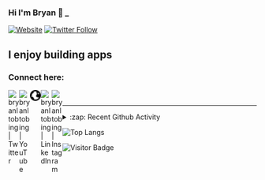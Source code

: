### Hi I'm Bryan 👋 _

[![Website](https://img.shields.io/website?label=bryanlumbantobing&style=for-the-badge&url=https://bryantobing12.github.io)](https://bryantobing12.github.io/)
[![Twitter Follow](https://img.shields.io/twitter/follow/bryantobing12?color=1DA1F2&logo=twitter&style=for-the-badge)](https://twitter.com/intent/follow?original_referer=https%3A%2F%2Fgithub.com%2Fbryantobing12&screen_name=bryantobing12)

## I enjoy building apps


### Connect here:

[<img align="left" alt="bryanltobing | Twitter" width="22px" src="https://cdn.jsdelivr.net/npm/simple-icons@v3/icons/twitter.svg" />][twitter]
[<img align="left" alt="bryanltobing | YouTube" width="22px" src="https://cdn.jsdelivr.net/npm/simple-icons@v3/icons/youtube.svg" />][youtube]
[<img align="left" alt="bryanltobing" width="22px" src="https://raw.githubusercontent.com/iconic/open-iconic/master/svg/globe.svg" />][website]
[<img align="left" alt="bryanltobing | LinkedIn" width="22px" src="https://cdn.jsdelivr.net/npm/simple-icons@v3/icons/linkedin.svg" />][linkedin]
[<img align="left" alt="bryanltobing | Instagram" width="22px" src="https://cdn.jsdelivr.net/npm/simple-icons@v3/icons/instagram.svg" />][instagram]

<br/>

---

<details>
  <summary>:zap: Recent Github Activity</summary>
  
<!--START_SECTION:activity-->
1. 🗣 Commented on [#230](https://github.com/toomuchdesign/react-minimal-pie-chart/issues/230) in [toomuchdesign/react-minimal-pie-chart](https://github.com/toomuchdesign/react-minimal-pie-chart)
2. 🗣 Commented on [#1802](https://github.com/chakra-ui/chakra-ui/issues/1802) in [chakra-ui/chakra-ui](https://github.com/chakra-ui/chakra-ui)
3. 🗣 Commented on [#1077](https://github.com/facebook/draft-js/issues/1077) in [facebook/draft-js](https://github.com/facebook/draft-js)
4. 🗣 Commented on [#1986](https://github.com/chakra-ui/chakra-ui/issues/1986) in [chakra-ui/chakra-ui](https://github.com/chakra-ui/chakra-ui)
5. 🗣 Commented on [#524](https://github.com/mholt/PapaParse/issues/524) in [mholt/PapaParse](https://github.com/mholt/PapaParse)
<!--END_SECTION:activity-->

</details>


![Top Langs](https://github-readme-stats.vercel.app/api/top-langs/?username=bryantobing12&hide=TeX&layout=compact&theme=light)


![Visitor Badge](https://visitor-badge.laobi.icu/badge?page_id=bryantobing12.bryantobing12)


[twitter]: https://twitter.com/bryantobing12
[website]: https://bryantobing12.github.io/
[youtube]: https://www.youtube.com/channel/UC_DIpegrExwnDk6qAKsHygg?view_as=subscriber
[instagram]: https://www.instagram.com/bryanltobing/
[linkedin]: https://www.linkedin.com/in/bryanlumbantobing/

